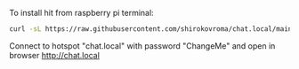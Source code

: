 To install hit from raspberry pi terminal:

```bash
curl -sL https://raw.githubusercontent.com/shirokovroma/chat.local/main/localchat.sh | sudo sh
```

Connect to hotspot "chat.local" with password "ChangeMe" and open in browser http://chat.local